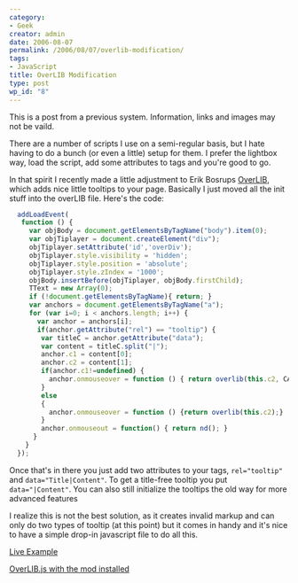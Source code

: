 ```yaml
---
category:
- Geek
creator: admin
date: 2006-08-07
permalink: /2006/08/07/overlib-modification/
tags:
- JavaScript
title: OverLIB Modification
type: post
wp_id: "8"
---
```


This is a post from a previous system.  Information, links and images may not be vaild.

There are a number of scripts I use on a semi-regular basis, but I hate having to do a bunch (or even a little) setup for them.  I prefer the lightbox way, load the script, add some attributes to tags and you're good to go.

In that spirit I recently made a little adjustment to Erik Bosrups [OverLIB](http://www.bosrup.com/web/overlib/), which adds nice little tooltips  to your page. Basically I just moved all the init stuff into the overLIB file. Here's the code:

```javascript
  addLoadEvent(
   function () {
     var objBody = document.getElementsByTagName("body").item(0);
     var objTiplayer = document.createElement("div");
     objTiplayer.setAttribute('id','overDiv');
     objTiplayer.style.visibility = 'hidden';
     objTiplayer.style.position = 'absolute';
     objTiplayer.style.zIndex = '1000';
     objBody.insertBefore(objTiplayer, objBody.firstChild);
     TText = new Array(0);
     if (!document.getElementsByTagName){ return; }
     var anchors = document.getElementsByTagName("a");
     for (var i=0; i < anchors.length; i++) {
       var anchor = anchors[i];
       if(anchor.getAttribute("rel") == "tooltip") {
        var titleC = anchor.getAttribute("data");
        var content = titleC.split("|");
        anchor.c1 = content[0];
        anchor.c2 = content[1];
        if(anchor.c1!=undefined) {
          anchor.onmouseover = function () { return overlib(this.c2, CAPTION,     this.c1); }
        }
        else
        {
          anchor.onmouseover = function () {return overlib(this.c2);}
        }
        anchor.onmouseout = function() { return nd(); }
      }
    }
  });
```

Once that's in there you just add two attributes to your tags, `rel="tooltip"` and `data="Title|Content"`. To get a title-free tooltip you put `data="|Content"`.  You can also still initialize the tooltips the old way for more advanced features

I realize this is not the best solution, as it creates invalid markup and can only do two types of tooltip (at this point) but it comes in handy and it's nice to have a simple drop-in javascript file to do all this.

[Live Example](https://static.velvetcache.org/projects/js/overlib_mod/)

[OverLIB.js with the mod installed](https://static.velvetcache.org/projects/js/overlib_mod/overlibMod.js)
